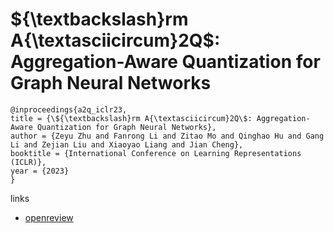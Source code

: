 # \${\textbackslash}rm A{\textasciicircum}2Q\$: Aggregation-Aware Quantization for Graph Neural Networks

```
@inproceedings{a2q_iclr23,
title = {\${\textbackslash}rm A{\textasciicircum}2Q\$: Aggregation-Aware Quantization for Graph Neural Networks},
author = {Zeyu Zhu and Fanrong Li and Zitao Mo and Qinghao Hu and Gang Li and Zejian Liu and Xiaoyao Liang and Jian Cheng},
booktitle = {International Conference on Learning Representations (ICLR)},
year = {2023}
}
```

links
- [openreview](https://openreview.net/forum?id=7L2mgi0TNEP)
